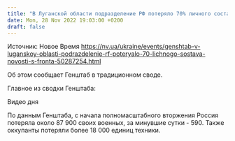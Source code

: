 ```yaml
---
title: "В Луганской области подразделение РФ потеряло 70% личного состава, ВСУ повредили оккупированный мост в Запорожской области — Генштаб"
date: Mon, 28 Nov 2022 19:03:00 +0200
draft: false
---
```

Источник: Новое Время https://nv.ua/ukraine/events/genshtab-v-luganskoy-oblasti-podrazdelenie-rf-poteryalo-70-lichnogo-sostava-novosti-s-fronta-50287254.html


Об этом сообщает Генштаб в традиционном своде.

Главное из сводки Генштаба:

 Видео дня   

По данным Генштаба, с начала полномасштабного вторжения Россия потеряла около 87 900 своих военных, за минувшие сутки - 590. Также оккупанты потеряли более 18 000 единиц техники.

